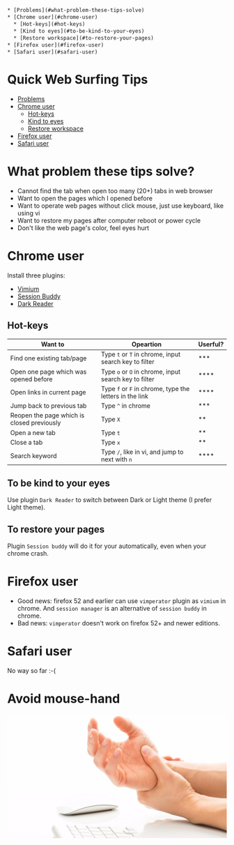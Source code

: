 <!--ts-->
    * [Problems](#what-problem-these-tips-solve)
    * [Chrome user](#chrome-user)
      * [Hot-keys](#hot-keys)
      * [Kind to eyes](#to-be-kind-to-your-eyes)
      * [Restore workspace](#to-restore-your-pages)
    * [Firefox user](#firefox-user)
    * [Safari user](#safari-user)
<!--te-->

# Quick Web Surfing Tips

<!--ts-->
   * [Problems](#what-problem-these-tips-solve)
   * [Chrome user](#chrome-user)
      * [Hot-keys](#hot-keys)
      * [Kind to eyes](#to-be-kind-to-your-eyes)
      * [Restore workspace](#to-restore-your-pages)
   * [Firefox user](#firefox-user)
   * [Safari user](#safari-user)
<!--te-->

# What problem these tips solve?

- Cannot find the tab when open too many (20+) tabs in web browser
- Want to open the pages which I opened before
- Want to operate web pages without click mouse, just use keyboard, like using vi
- Want to restore my pages after computer reboot or power cycle
- Don't like the web page's color, feel eyes hurt

# Chrome user

Install three plugins:
- [Vimium](https://chrome.google.com/webstore/detail/vimium/dbepggeogbaibhgnhhndojpepiihcmeb?hl=en)
- [Session Buddy](https://chrome.google.com/webstore/detail/session-buddy/edacconmaakjimmfgnblocblbcdcpbko?hl=en)
- [Dark Reader](https://chrome.google.com/webstore/detail/dark-reader/eimadpbcbfnmbkopoojfekhnkhdbieeh?hl=en)

## Hot-keys
|Want to | Opeartion | Userful? |
|---|---|---|
|Find one existing tab/page | Type `t` or `T` in chrome, input search key to filter | *** |
|Open one page which was opened before | Type `o` or `O` in chrome, input search key to filter |****|
|Open links in current page | Type `f` or `F` in chrome, type the letters in the link |****|
|Jump back to previous tab | Type `^` in chrome | *** |
|Reopen the page which is closed previously | Type `X` | ** |
|Open a new tab | Type `t` | ** |
|Close a tab | Type `x` | ** |
|Search keyword | Type `/`, like in vi, and jump to next with `n`| **** |

## To be kind to your eyes

Use plugin `Dark Reader` to switch between Dark or Light theme (I prefer Light theme).

## To restore your pages

Plugin `Session buddy` will do it for your automatically, even when your chrome crash.

# Firefox user
- Good news: firefox 52 and earlier can use `vimperator` plugin as `vimium` in chrome. And `session manager` is an alternative of `session buddy` in chrome.
- Bad news: `vimperator` doesn't work on firefox 52+ and newer editions.

# Safari user

No way so far :-(

# Avoid mouse-hand

![mouse-hand](./img/mouse-hand.jpg)
